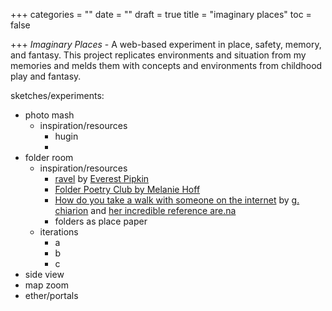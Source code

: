 +++
categories = ""
date = ""
draft = true
title = "imaginary places"
toc = false

+++
_Imaginary Places_ - A web-based experiment in place, safety, memory, and fantasy. This project replicates environments and situation from my memories and melds them with concepts and environments from childhood play and fantasy.

sketches/experiments:

* photo mash
  * inspiration/resources
    * hugin
    * 
* folder room
  * inspiration/resources
    * [ravel](https://ravel.neocities.org/) by [Everest Pipkin](https://everest-pipkin.com/)
    * [Folder Poetry Club by Melanie Hoff]()
    * [How do you take a walk with someone on the internet](https://internetwalks.com) by [g. chiarion](https://giorgiachiarion.com/) and [her incredible reference are.na](https://www.are.na/g-svauq15ztgu/how-do-you-take-a-walk-with-someone-on-the-internet)
    * folders as place paper
  * iterations
    * a
    * b
    * c
* side view
* map zoom
* ether/portals